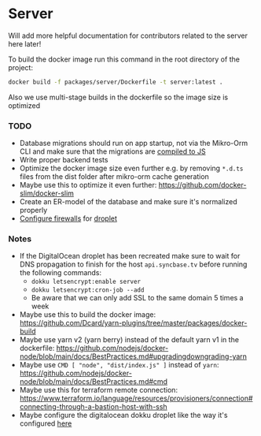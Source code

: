# Server

Will add more helpful documentation for contributors related to the server here later!

To build the docker image run this command in the root directory of the project:

```bash
docker build -f packages/server/Dockerfile -t server:latest .
```

Also we use multi-stage builds in the dockerfile so the image size is optimized

### TODO

- Database migrations should run on app startup, not via the Mikro-Orm CLI and make sure that the migrations are [compiled to JS](https://mikro-orm.io/docs/migrations/#running-migrations-in-production)
- Write proper backend tests
- Optimize the docker image size even further e.g. by removing `*.d.ts` files from the dist folder after mikro-orm cache generation
- Maybe use this to optimize it even further: https://github.com/docker-slim/docker-slim
- Create an ER-model of the database and make sure it's normalized properly
- [Configure firewalls](https://github.com/digitalocean/droplet-1-clicks/blob/master/dokku-20-04/template.json#L73-L74) for [droplet](https://github.com/digitalocean/droplet-1-clicks/blob/master/dokku-20-04/files/etc/update-motd.d/99-one-click#L10-L12)

### Notes

- If the DigitalOcean droplet has been recreated make sure to wait for DNS propagation to finish for the host `api.syncbase.tv` before running the following commands:
  - `dokku letsencrypt:enable server`
  - `dokku letsencrypt:cron-job --add`
  - Be aware that we can only add SSL to the same domain 5 times a week
- Maybe use this to build the docker image: https://github.com/Dcard/yarn-plugins/tree/master/packages/docker-build
- Maybe use yarn v2 (yarn berry) instead of the default yarn v1 in the dockerfile: https://github.com/nodejs/docker-node/blob/main/docs/BestPractices.md#upgradingdowngrading-yarn
- Maybe use `CMD [ "node", "dist/index.js" ]` instead of `yarn`: https://github.com/nodejs/docker-node/blob/main/docs/BestPractices.md#cmd
- Maybe use this for terraform remote connection: https://www.terraform.io/language/resources/provisioners/connection#connecting-through-a-bastion-host-with-ssh
- Maybe configure the digitalocean dokku droplet like the way it's configured [here](https://github.com/digitalocean/droplet-1-clicks/blob/master/dokku-20-04/template.json)
